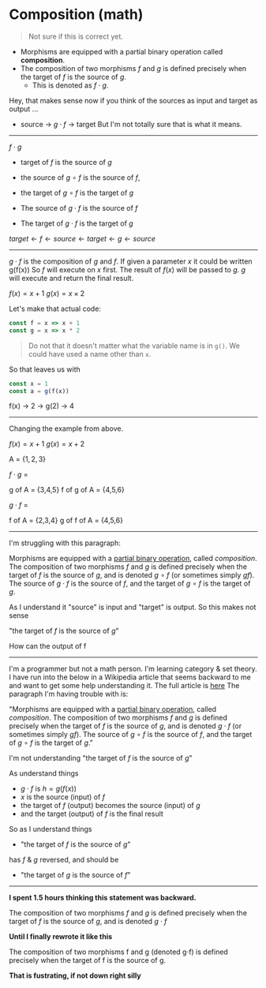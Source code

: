 # Composition (math)

> Not sure if this is correct yet.

- Morphisms are equipped with a partial binary operation called **composition**.
- The composition of two morphisms $f$ and $g$ is defined precisely when the target of $f$ is the source of $g$.
	- This is denoted as $f \cdot g$.
	


Hey, that makes sense now if you think of the sources as input and target as output ...
- source -> $g \cdot f$ -> target
But I'm not totally sure that is what it means.

---

$f \cdot g$

- target of $f$ is the source of $g$
- the source of $g$ ∘ $f$ is the source of $f$, 
- the target of $g$ ∘ $f$ is the target of $g$


- The source of $g \cdot f$ is the source of $f$ 
- The target of $g \cdot f$ is the target of $g$

$target \leftarrow f \leftarrow source \leftarrow target \leftarrow g \leftarrow source$

---

$g \cdot f$ is the composition of $g$ and $f$.
If given a parameter $x$ it could be written g(f(x))
So $f$ will execute on $x$ first.
The result of $f(x)$ will be passed to $g$.
$g$ will execute and return the final result.

$f (x) = x + 1$
$g( x) = x \times 2$

Let's make that actual code:

```js
const f = x => x + 1
const g = x => x * 2
```

> Do not that it doesn't matter what the variable name is in `g()`. We could have used a name other than `x`.

So that leaves us with 
```js
const x = 1
const a = g(f(x))
```

f(x) -> 2 -> g(2) -> 4



---

Changing the example from above.

$f (x) = x + 1$
$g( x) = x + 2$

A = $\{1,2,3\}$



$f \cdot g$ = 

g of A = {3,4,5}
f of g of A = {4,5,6}

$g \cdot f$ = 

f of A = {2,3,4}
g of f of A = {4,5,6}




---

I'm struggling with this paragraph:

Morphisms are equipped with a [partial binary operation](https://en.wikipedia.org/wiki/Partial_operation "Partial operation"), called _composition_. The composition of two morphisms $f$ and $g$ is defined precisely when the target of $f$ is the source of $g$, and is denoted $g$ ∘ $f$ (or sometimes simply _gf_). The source of $g \cdot f$ is the source of $f$, and the target of $g$ ∘ $f$ is the target of $g$.

As I understand it "source" is input and "target" is output. So this makes not sense

"the target of $f$ is the source of $g$"

How can the output of f

---

I'm a programmer but not a math person. I'm learning category & set theory. I have run into the below in a Wikipedia article that seems backward to me and want to get some help understanding it. The full article is [here](https://en.wikipedia.org/wiki/Morphism) The paragraph I'm having trouble with is:

"Morphisms are equipped with a [partial binary operation](https://en.wikipedia.org/wiki/Partial_operation "Partial operation"), called _composition_. The composition of two morphisms $f$ and $g$ is defined precisely when the target of $f$ is the source of $g$, and is denoted $g \cdot f$ (or sometimes simply $gf$). The source of $g$ ∘ $f$ is the source of $f$, and the target of $g$ ∘ $f$ is the target of $g$."

I'm not understanding "the target of $f$ is the source of $g$"

As understand things 

- $g \cdot f$ is $h = g(f(x))$
- $x$ is the source (input) of $f$ 
- the target of $f$ (output) becomes the source (input) of $g$
- and the target (output) of $f$ is the final result

So as I understand things

- "the target of $f$ is the source of $g$"

has $f$ & $g$ reversed, and should be

- "the target of $g$ is the source of $f$"

---

**I spent 1.5 hours thinking this statement was backward.**

The composition of two morphisms $f$ and $g$ is defined precisely when the target of $f$ is the source of $g$, and is denoted $g \cdot f$ 


**Until I finally rewrote it like this**

The composition of two morphisms f and g (denoted g⋅f) is defined precisely when the target of f is the source of g.

**That is fustrating, if not down right silly**